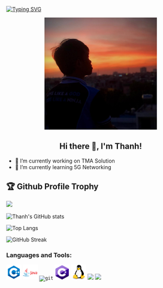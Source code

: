 


[![Typing SVG](https://readme-typing-svg.herokuapp.com?multiline=true&width=500&lines=Welcome+to+my+profile.++++++++++)](https://git.io/typing-svg)

<p align="center">
  <img width="300" height = "300" src="https://github.com/vanthanhnguyen99/vanthanhnguyen99/blob/main/avatar.jpg" />
</p>  
<h2 align="center">Hi there 👋, I'm Thanh!</h2>


<!-- 
<a href="https://fb.com/vanthanhnguyen1999" target="blank">Facebook</a> -->

- 🔭 I’m currently working on TMA Solution
- 🌱 I’m currently learning 5G Networking

<h2>🏆 Github Profile Trophy</h2>
<img width=800 src="https://github-profile-trophy.vercel.app/?username=vanthanhnguyen99&column=9&theme=gruvbox&no-frame=true"/>

![Thanh's GitHub stats](https://github-readme-stats.vercel.app/api?username=vanthanhnguyen99&show_icons=true&theme=tokyonight)


![Top Langs](https://github-readme-stats.vercel.app/api/top-langs/?username=vanthanhnguyen99&layout=compact&theme=tokyonight)

![GitHub Streak](https://github-readme-streak-stats.herokuapp.com?user=vanthanhnguyen99&theme=neon-palenight&hide_border=true)

<h3 align="left">Languages and Tools:</h3>
<code><img src="https://github.com/vanthanhnguyen99/vanthanhnguyen99/blob/main/pngwing.com.png" alt="bash" width="40" height="40"/></code>
<code><img src="https://github.com/vanthanhnguyen99/vanthanhnguyen99/blob/main/java-icon.png" alt="css3" width="40" height="40"/></code>
<code><img src="https://www.vectorlogo.zone/logos/git-scm/git-scm-icon.svg" alt="git" width="40" height="40"/></code>
<code><img src="https://github.com/vanthanhnguyen99/vanthanhnguyen99/blob/main/kisspng-net-framework-c-net-core-software-framework.png" alt="html5" width="40" height="40"/></code>
<code><img src="https://raw.githubusercontent.com/devicons/devicon/master/icons/linux/linux-original.svg" alt="linux" width="40" height="40"/></code>
<code><img height="40" src="https://raw.githubusercontent.com/shinokada/shinokada/master/assets/visual-studio-code.png"></code>
<code><img height="40" src="https://raw.githubusercontent.com/shinokada/shinokada/master/assets/vim.png"></code>  
